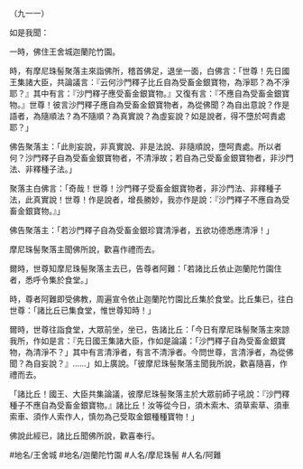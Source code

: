 （九一一）

如是我聞：

一時，佛住王舍城迦蘭陀竹園。

時，有摩尼珠髻聚落主來詣佛所，稽首佛足，退坐一面，白佛言：「世尊！先日國王集諸大臣，共論議言：『云何沙門釋子比丘自為受畜金銀寶物，為淨耶？為不淨耶？』其中有言：『沙門釋子應受畜金銀寶物。』又復有言：『不應自為受畜金銀寶物。』世尊！彼言沙門釋子應自為受畜金銀寶物者，為從佛聞？為自出意說？作是語者，為隨順法？為不隨順？為真實說？為虛妄說？如是說者，得不墮於呵責處耶？」

佛告聚落主：「此則妄說，非真實說、非是法說、非隨順說，墮呵責處。所以者何？沙門釋子自為受畜金銀寶物者，不清淨故；若自為己受畜金銀寶物者，非沙門法、非釋種子法。」

聚落主白佛言：「奇哉！世尊！沙門釋子受畜金銀寶物者，非沙門法、非釋種子法，此真實說！世尊！作是說者，增長勝妙，我亦作是說：『沙門釋子不應自為受畜金銀寶物。』」

佛告聚落主：「若沙門釋子自為受畜金銀珍寶清淨者，五欲功德悉應清淨！」

摩尼珠髻聚落主聞佛所說，歡喜作禮而去。

爾時，世尊知摩尼珠髻聚落主去已，告尊者阿難：「若諸比丘依止迦蘭陀竹園住者，悉呼令集於食堂。」

時，尊者阿難即受佛教，周遍宣令依止迦蘭陀竹園比丘集於食堂。比丘集已，往白世尊：「諸比丘已集食堂，惟世尊知時！」

爾時，世尊往詣食堂，大眾前坐，坐已，告諸比丘：「今日有摩尼珠髻聚落主來諒我所，作如是言：『先日國王集諸大臣，作如是論議：「沙門釋子自為受畜金銀寶物，為清淨不？」其中有言清淨者，有言不清淨者。今問世尊，言清淨者，為從佛聞？為自妄說？』……」如上廣說。「彼摩尼珠髻聚落主聞我所說，歡喜隨喜，作禮而去。

「諸比丘！國王、大臣共集論議，彼摩尼珠髻聚落主於大眾前師子吼說：『沙門釋種子不應自為受畜金銀寶物。』諸比丘！汝等從今日，須木索木、須草索草、須車索車、須作人索作人，慎勿為己受取金銀種種寶物！」

佛說此經已，諸比丘聞佛所說，歡喜奉行。

#地名/王舍城
#地名/迦蘭陀竹園
#人名/摩尼珠髻
#人名/阿難
